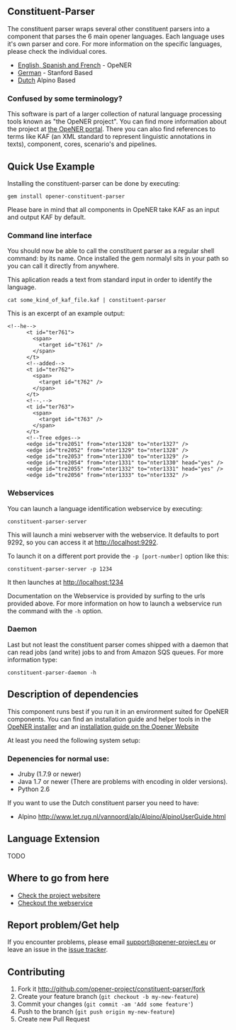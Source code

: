 Constituent-Parser
------------------

The constituent parser wraps several other constituent parsers into a component that parses the 6 main opener languages. Each language uses it's own parser and core. For more information on the specific languages, please check the individual cores.

* [English, Spanish and French](https://github.com/opener-project/constituent-parser-base) - OpeNER
* [German](https://github.com/opener-project/constituent-parser-de) - Stanford Based
* [Dutch](https://github.com/opener-project/constituent-parser-nl-) Alpino Based


### Confused by some terminology?

This software is part of a larger collection of natural language processing tools known as "the OpeNER project". You can find more information about the project at [the OpeNER portal](http://opener-project.github.io). There you can also find references to terms like KAF (an XML standard to represent linguistic annotations in texts), component, cores, scenario's and pipelines.

Quick Use Example
-----------------

Installing the constituent-parser can be done by executing:

    gem install opener-constituent-parser

Please bare in mind that all components in OpeNER take KAF as an input and output KAF by default.

### Command line interface

You should now be able to call the constituent parser as a regular shell command: by its name. Once installed the gem normalyl sits in your path so you can call it directly from anywhere.

This aplication reads a text from standard input in order to identify the language.

    cat some_kind_of_kaf_file.kaf | constituent-parser


This is an excerpt of an example output:

```
<!--he-->
      <t id="ter761">
        <span>
          <target id="t761" />
        </span>
      </t>
      <!--added-->
      <t id="ter762">
        <span>
          <target id="t762" />
        </span>
      </t>
      <!--.-->
      <t id="ter763">
        <span>
          <target id="t763" />
        </span>
      </t>
      <!--Tree edges-->
      <edge id="tre2051" from="nter1328" to="nter1327" />
      <edge id="tre2052" from="nter1329" to="nter1328" />
      <edge id="tre2053" from="nter1330" to="nter1329" />
      <edge id="tre2054" from="nter1331" to="nter1330" head="yes" />
      <edge id="tre2055" from="nter1332" to="nter1331" head="yes" />
      <edge id="tre2056" from="nter1333" to="nter1332" />

```

### Webservices

You can launch a language identification webservice by executing:

    constituent-parser-server

This will launch a mini webserver with the webservice. It defaults to port 9292, so you can access it at <http://localhost:9292>.

To launch it on a different port provide the `-p [port-number]` option like this:

    constituent-parser-server -p 1234

It then launches at <http://localhost:1234>

Documentation on the Webservice is provided by surfing to the urls provided above. For more information on how to launch a webservice run the command with the ```-h``` option.

### Daemon

Last but not least the constituent parser comes shipped with a daemon that can read jobs (and write) jobs to and from Amazon SQS queues. For more information type:

    constituent-parser-daemon -h


Description of dependencies
---------------------------

This component runs best if you run it in an environment suited for OpeNER components. You can find an installation guide and helper tools in the [OpeNER installer](https://github.com/opener-project/opener-installer) and an
[installation guide on the Opener Website](http://opener-project.github.io/getting-started/how-to/local-installation.html)

At least you need the following system setup:

### Depenencies for normal use:

* Jruby (1.7.9 or newer)
* Java 1.7 or newer (There are problems with encoding in older versions).
* Python 2.6

If you want to use the Dutch constituent parser you need to have:

* Alpino <http://www.let.rug.nl/vannoord/alp/Alpino/AlpinoUserGuide.html>

Language Extension
------------------

  TODO


Where to go from here
---------------------

* [Check the project websitere](http://opener-project.github.io)
* [Checkout the webservice](http://opener.olery.com/constituent-parser)

Report problem/Get help
-----------------------

If you encounter problems, please email support@opener-project.eu or leave an issue in the 
[issue tracker](https://github.com/opener-project/constituent-parser/issues).


Contributing
------------

1. Fork it <http://github.com/opener-project/constituent-parser/fork>
2. Create your feature branch (`git checkout -b my-new-feature`)
3. Commit your changes (`git commit -am 'Add some feature'`)
4. Push to the branch (`git push origin my-new-feature`)
5. Create new Pull Request


